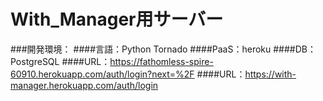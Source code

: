 # With_Manager用サーバー


###開発環境：
####言語：Python Tornado
####PaaS：heroku
####DB：PostgreSQL
####URL：https://fathomless-spire-60910.herokuapp.com/auth/login?next=%2F
####URL：https://with-manager.herokuapp.com/auth/login
